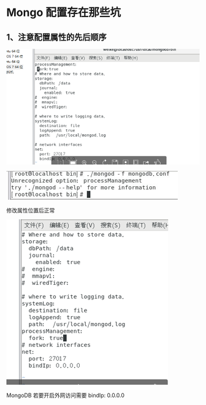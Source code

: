 # Mongo 配置存在那些坑



## 1、注意配置属性的先后顺序

![1577181755651](images/1577181755651.png)

![1577181772991](images/1577181772991.png)

修改属性位置后正常

![1577181790580](images/1577181790580.png)







MongoDB 若要开启外网访问需要 bindIp: 0.0.0.0



